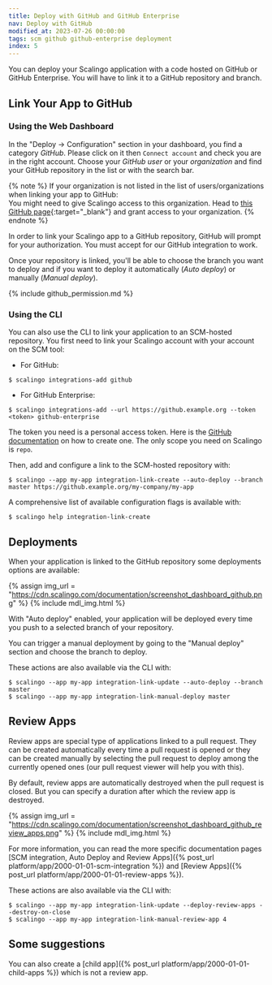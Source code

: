 ```yaml
---
title: Deploy with GitHub and GitHub Enterprise
nav: Deploy with GitHub
modified_at: 2023-07-26 00:00:00
tags: scm github github-enterprise deployment
index: 5
---
```


You can deploy your Scalingo application with a code hosted on GitHub or GitHub
Enterprise. You will have to link it to a GitHub repository and branch.

## Link Your App to GitHub

### Using the Web Dashboard

In the "Deploy → Configuration" section in your dashboard, you find a category *GitHub*. Please click on it then `Connect account` and check you are in the right account. Choose your *GitHub user* or your *organization* and find your GitHub repository in the list or with the search bar.

{% note %}
If your organization is not listed in the list of users/organizations when linking your app to
GitHub:
<br>
You might need to give Scalingo access to this organization. Head to [this GitHub
page](https://github.com/settings/connections/applications/dce5163f63352f1a4d45){:target="_blank"} and grant access to your organization.
{% endnote %}

In order to link your Scalingo app to a GitHub repository, GitHub will prompt
for your authorization. You must accept for our GitHub integration to work.

Once your repository is linked, you'll be able to choose the branch you want to
deploy and if you want to deploy it automatically (*Auto deploy*) or manually
(*Manual deploy*).

{% include github_permission.md %}

### Using the CLI

You can also use the CLI to link your application to an SCM-hosted repository.
You first need to link your Scalingo account with your account on the SCM tool:

* For GitHub:

```
$ scalingo integrations-add github
```

* For GitHub Enterprise:

```
$ scalingo integrations-add --url https://github.example.org --token <token> github-enterprise
```

The token you need is a personal access token. Here is the [GitHub
documentation](https://help.github.com/articles/creating-a-personal-access-token-for-the-command-line)
on how to create one. The only scope you need on Scalingo is `repo`.

Then, add and configure a link to the SCM-hosted repository with:

```
$ scalingo --app my-app integration-link-create --auto-deploy --branch master https://github.example.org/my-company/my-app
```

A comprehensive list of available configuration flags is available with:

```
$ scalingo help integration-link-create
```

## Deployments

When your application is linked to the GitHub repository some deployments
options are available:

{% assign img_url = "https://cdn.scalingo.com/documentation/screenshot_dashboard_github.png" %}
{% include mdl_img.html %}

With "Auto deploy" enabled, your application will be deployed every time you
push to a selected branch of your repository.

You can trigger a manual deployment by going to the "Manual deploy" section and
choose the branch to deploy.

These actions are also available via the CLI with:

```
$ scalingo --app my-app integration-link-update --auto-deploy --branch master
$ scalingo --app my-app integration-link-manual-deploy master
```

## Review Apps

Review apps are special type of applications linked to a pull request.  They can
be created automatically every time a pull request is opened or they can be
created manually by selecting the pull request to deploy among the currently
opened ones (our pull request viewer will help you with this).

By default, review apps are automatically destroyed when the pull request is
closed. But you can specify a duration after which the review app is destroyed.

{% assign img_url = "https://cdn.scalingo.com/documentation/screenshot_dashboard_github_review_apps.png" %}
{% include mdl_img.html %}

For more information, you can read the more specific documentation pages [SCM
integration, Auto Deploy and Review Apps]({% post_url
platform/app/2000-01-01-scm-integration %}) and [Review Apps]({% post_url
platform/app/2000-01-01-review-apps %}).

These actions are also available via the CLI with:

```
$ scalingo --app my-app integration-link-update --deploy-review-apps --destroy-on-close
$ scalingo --app my-app integration-link-manual-review-app 4
```

## Some suggestions

You can also create a [child app]({% post_url platform/app/2000-01-01-child-apps
%}) which is not a review app.
